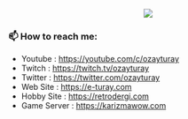 <p align="center"><a href="https://github.com/anuraghazra/github-readme-stats">
  <img align="center" src="https://github-readme-stats.vercel.app/api?username=ozayturay&show_icons=true&theme=tokyonight" />
</a></p>

### 📫 How to reach me:
  - Youtube     : <https://youtube.com/c/ozayturay>
  - Twitch      : <https://twitch.tv/ozayturay>
  - Twitter     : <https://twitter.com/ozayturay>
  - Web Site    : <https://e-turay.com>
  - Hobby Site  : <https://retrodergi.com>
  - Game Server : <https://karizmawow.com>
  
<!--
### Hi there 👋

**ozayturay/ozayturay** is a ✨ _special_ ✨ repository because its `README.md` (this file) appears on your GitHub profile.

Here are some ideas to get you started:

- 🔭 I’m currently working on ...
- 🌱 I’m currently learning ...
- 👯 I’m looking to collaborate on ...
- 🤔 I’m looking for help with ...
- 💬 Ask me about ...
- 📫 How to reach me: ...
- 😄 Pronouns: ...
- ⚡ Fun fact: ...
-->
